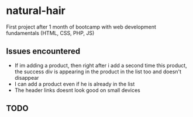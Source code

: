 # natural-hair

First project after 1 month of bootcamp with web development fundamentals (HTML, CSS, PHP, JS)

## Issues encountered

- If im adding a product, then right after i add a second time this product, the success div is appearing in the product in the list too and doesn't disappear
- I can add a product even if he is already in the list
- The header links doesnt look good on small devices

## TODO
